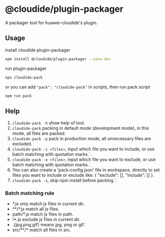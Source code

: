# @cloudide/plugin-packager
A packager tool for huawei-cloudide's plugin.

## Usage
install cloudide plugin-packager
```bash
npm install @cloudide/plugin-packager --save-dev
```
run plugin-packager
```bash
npx cloudide-pack
```
or you can add `"pack": "cloudide-pack"` in scripts, then run pack script
```bash
npm run pack
```

## Help
1. `cloudide-pack -h` show help of tool.
2. `cloudide-pack` packing in default mode (development mode), in this mode, all files are packed.
3. `cloudide-pack -p` pack in production mode, all unnecessary files are excluded.
4. `cloudide-pack -i <files>`, input which file you want to include, or use batch matching with quotation marks.`.
5. `cloudide-pack -e <files>`, input which file you want to exclude, or use batch matching with quotation marks.`.
6. You can also create a 'pack-config.json' file in workspace, directly to set files you want to include or exclude like: { "exclude": [], "include": [] }.
7. `cloudide-pack -s`, skip npm install before packing.`.

### Batch matching rule 
- *.js           only match js files in current dir.
- **/*.js        match all js files.
- path/*.js      match js files in path.
- !*.js          exclude js files in current dir.
- .{jpg,png,gif} means jpg, png or gif.`
- src/**/*       match all files in src.

